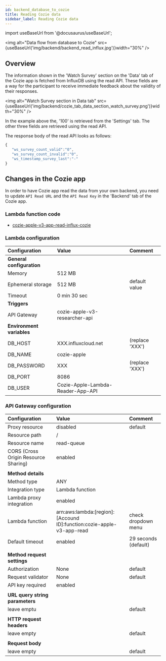 ```yaml
---
id: backend_database_to_cozie
title: Reading Cozie data
sidebar_label: Reading Cozie data
---
```


import useBaseUrl from '@docusaurus/useBaseUrl'; 


<img alt="Data flow from database to Cozie" src={useBaseUrl('img/backend/backend_read_influx.jpg')}width="30%" />

## Overview
The information shown in the 'Watch Survey' section on the 'Data' tab of the Cozie app is fetched from InfluxDB using the read API. These fields are a way for the participant to receive immediate feedback about the validity of their responses.

<img alt="Watch Survey section in Data tab" src={useBaseUrl('img/backend/cozie_tab_data_section_watch_survey.png')}width="30%" />

In the example above the, '100' is retrieved from the 'Settings' tab. The other three fields are retrieved using the read API.

The response body of the read API looks as follows:
```js title="Read API response body"
{
   "ws_survey_count_valid":"0",
   "ws_survey_count_invalid":"0",
   "ws_timestamp_survey_last":"-"
}
```

## Changes in the Cozie app
In order to have Cozie app read the data from your own backend, you need to update `API Read URL` and the `API Read Key` in the 'Backend' tab of the Cozie app.

### Lambda function code
- [cozie-apple-v3-app-read-influx-cozie](https://github.com/cozie-app/cozie-apple-backend/tree/main/lambda_cozie-apple-v3-app-read-influx-cozie)

### Lambda configuration
| Configuration | Value | Comment |
|:--------------|:------|:--------|
| **General configuration** | | |
| Memory | 512 MB |  |
| Ephemeral storage | 512 MB | default value |
| Timeout | 0 min 30 sec |  |
| **Triggers** | | |
| API Gateway | cozie-apple-v3-researcher-api |  |
| **Environment variables** | | |
| DB_HOST     | XXX.influxcloud.net | (replace 'XXX') |
| DB_NAME     | cozie-apple |  |
| DB_PASSWORD | XXX | (replace 'XXX') |
| DB_PORT     | 8086 |  |
| DB_USER     | Cozie-Apple-Lambda-Reader-App-API |  |

### API Gateway configuration
| Configuration | Value | Comment |
|:--------------|:------|:--------|
| Proxy resource | disabled | default |
| Resource path | / | |
| Resource name | read-queue | |
| CORS (Cross Origin Resource Sharing) | enabled |
|  |  |  |
| **Method details** |  |  |
| Method type | ANY | |
| Integration type | Lambda function | |
| Lambda proxy integration | enabled | |
| Lambda function | arn:aws:lambda:[region]:[Accound ID]:function:cozie-apple-v3-app-read | check dropdown menu |
| Default timeout| enabled | 29 seconds (default) |
|  |  |  |
| **Method request settings** |  |  |
| Authorization | None | default |
| Request validator | None | default |
| API key required | enabled |  |
|  |  |  |
| **URL query string parameters** |  |  |
| leave emptu |  | default |
|  |  |  |
| **HTTP request headers** |  |  |
|  leave empty | | default | 
|  |  |  |
| **Request body** |  |  |
| leave empty |  | default |
